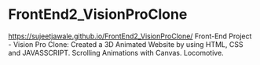 # FrontEnd2_VisionProClone

https://sujeetjawale.github.io/FrontEnd2_VisionProClone/
Front-End Project - Vision Pro Clone: Created a 3D Animated Website by using HTML, CSS and JAVASSCRIPT. Scrolling Animations with Canvas. Locomotive.
